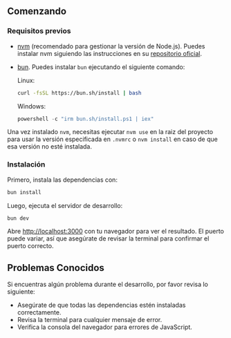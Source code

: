 ## Comenzando

### Requisitos previos

- [nvm](https://github.com/nvm-sh/nvm) (recomendado para gestionar la versión de
  Node.js). Puedes instalar nvm siguiendo las instrucciones en su
  [repositorio oficial](https://github.com/nvm-sh/nvm#installing-and-updating).
- [bun](https://bun.sh). Puedes instalar `bun` ejecutando el siguiente comando:

  Linux:

  ```bash
  curl -fsSL https://bun.sh/install | bash
  ```

  Windows:

  ```powershell
  powershell -c "irm bun.sh/install.ps1 | iex"
  ```

Una vez instalado `nvm`, necesitas ejecutar `nvm use` en la raiz del proyecto
para usar la versión especificada en `.nvmrc` o `nvm install` en caso de que esa
versión no esté instalada.

### Instalación

Primero, instala las dependencias con:

```bash
bun install
```

Luego, ejecuta el servidor de desarrollo:

```bash
bun dev
```

Abre [http://localhost:3000](http://localhost:3000) con tu navegador para ver el
resultado. El puerto puede variar, así que asegúrate de revisar la terminal para
confirmar el puerto correcto.

## Problemas Conocidos

Si encuentras algún problema durante el desarrollo, por favor revisa lo
siguiente:

- Asegúrate de que todas las dependencias estén instaladas correctamente.
- Revisa la terminal para cualquier mensaje de error.
- Verifica la consola del navegador para errores de JavaScript.
